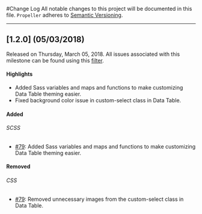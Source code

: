 #Change Log
All notable changes to this project will be documented in this file.
`Propeller` adheres to [Semantic Versioning](http://semver.org/).

--- 

## [1.2.0] (05/03/2018)
Released on Thursday, March 05, 2018. All issues associated with this milestone can be found using this [filter](https://github.com/digicorp/propeller/issues).

#### Highlights
* Added Sass variables and maps and functions to make customizing Data Table theming easier.
* Fixed background color issue in custom-select class in Data Table.

#### Added
###### SCSS
* [#79](https://github.com/digicorp/propeller/commit/5fdf64671f28f8437795dccee95024af1896c9b4): Added Sass variables and maps and functions to make customizing Data Table theming easier.

#### Removed
###### CSS
* [#79](https://github.com/digicorp/propeller/commit/5fdf64671f28f8437795dccee95024af1896c9b4): Removed unnecessary images from the custom-select class in Data Table.